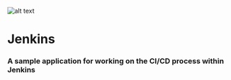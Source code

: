 ![alt text][bhtplogo]

# Jenkins

### A sample application for working on the CI/CD process within Jenkins

[bhtplogo]: https://bhtpcdn2.azureedge.net/media/1164/bhtp_logo_distressed.png
